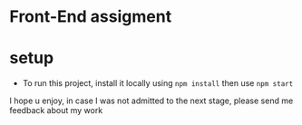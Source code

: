 # Front-End assigment
# setup
- To run this project, install it locally using `npm install` then use `npm start`

I hope u enjoy, in case I was not admitted to the next stage, please send me feedback about my work